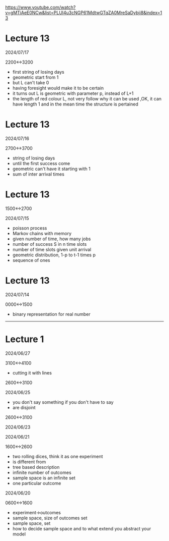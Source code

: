 https://www.youtube.com/watch?v=gMTiAeE0NCw&list=PLUl4u3cNGP61MdtwGTqZA0MreSaDybji8&index=13

# Lecture 13

2024/07/17

2200<->3200

- first string of losing days
- geometric start from 1
- but L can't take 0
- having foresight would make it to be certain
- it turns out L is geometric with parameter p, instead of L+1
- the length of red colour L, not very follow why it can be used ,OK, it can have length 1 and in the mean time the structure is pertained

# Lecture 13

2024/07/16

2700<->3700

- string of losing days
- until the first success come
- geometric can't have it starting with 1
- sum of inter arrival times

# Lecture 13

1500<->2700

2024/07/15

- poisson process
- Markov chains with memory
- given number of time, how many jobs
- number of success S in n time slots
- number of time slots given unit arrival
- geometric distribution, 1-p to t-1 times p
- sequence of ones

# Lecture 13

2024/07/14

0000<->1500

- binary representation for real number

---

# Lecture 1

2024/06/27

3100<->4100

- cutting it with lines

2600<->3100

2024/06/25

- you don't say something if you don't have to say
- are disjoint

2600<->3100

2024/06/23

2024/06/21

1600<->2600

- two rolling dices, think it as one experiment
- is different from
- tree based description
- infinite number of outcomes
- sample space is an infinite set
- one particular outcome

2024/06/20

0600<->1600

- experiment->outcomes
- sample space, size of outcomes set
- sample space, set
- how to decide sample space and to what extend you abstract your model
